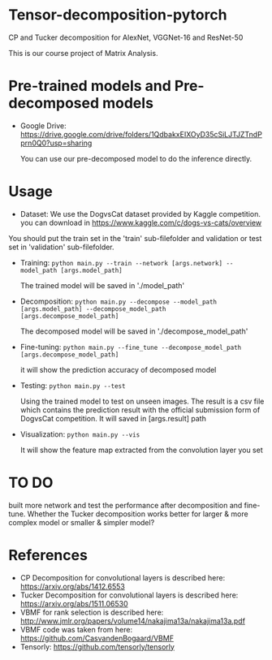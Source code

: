 # Tensor-decomposition-pytorch
CP and Tucker decomposition for AlexNet, VGGNet-16 and ResNet-50

This is our course project of Matrix Analysis. 

# Pre-trained models and Pre-decomposed models

- Google Drive: https://drive.google.com/drive/folders/1QdbakxEIXOyD35cSiLJTJZTndPprn0Q0?usp=sharing

  You can use our pre-decomposed model to do the inference directly.

# Usage

- Dataset:
We use the DogvsCat dataset provided by Kaggle competition. you can download in https://www.kaggle.com/c/dogs-vs-cats/overview

You should put the train set in the 'train' sub-filefolder and validation or test set in 'validation' sub-filefolder.
- Training:
``python main.py --train --network [args.network] --model_path [args.model_path]``

  The trained model will be saved in './model_path'
- Decomposition:
``python main.py --decompose --model_path [args.model_path] --decompose_model_path [args.decompose_model_path]``

  The decomposed model will be saved in './decompose_model_path'

- Fine-tuning:
``python main.py --fine_tune --decompose_model_path [args.decompose_model_path]``

  it will show the prediction accuracy of decomposed model
  
- Testing:
``python main.py --test``

  Using the trained model to test on unseen images. The result is a csv file which contains the prediction result with the official submission form of DogvsCat competition. It will saved in [args.result] path

- Visualization:
``python main.py --vis``
  
  It will show the feature map extracted from the convolution layer you set
# TO DO

built more network and test the performance after decomposition and fine-tune. Whether the Tucker decomposition works better for larger & more complex model or smaller & simpler model? 
  
# References

- CP Decomposition for convolutional layers is described here: https://arxiv.org/abs/1412.6553
- Tucker Decomposition for convolutional layers is described here: https://arxiv.org/abs/1511.06530
- VBMF for rank selection is described here: http://www.jmlr.org/papers/volume14/nakajima13a/nakajima13a.pdf
- VBMF code was taken from here: https://github.com/CasvandenBogaard/VBMF
- Tensorly: https://github.com/tensorly/tensorly
